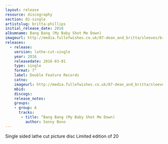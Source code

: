 ```yaml
---
layout: release
resource: discography
section: 02-single
artistslug: britta-phillips
initial_release_date: 2016
albumname: Bang Bang (My Baby Shot Me Down)
imageurl: http://media.fullofwishes.co.uk/07-dean_and_britta/sleeves/britta-phillips-bang-bang-my-baby-shot-me-down.jpg
releases:
  - release: 
    version: lathe-cut-single
    year: 2016
    releasedate: 2016-03-01
    type: single
    format: 7"
    label: Double Feature Records
    catno: 
    imageurl: http://media.fullofwishes.co.uk/07-dean_and_britta/sleeves/britta-phillips-bang-bang-my-baby-shot-me-down.jpg
    mbid: 
    discogs: 
    release_notes:
    groups:
    - group: A
      tracks:
       - title: ^Bang Bang (My Baby Shot Me Down)
         author: Sonny Bono
---
```

Single sided lathe cut picture disc
Limited edition of 20